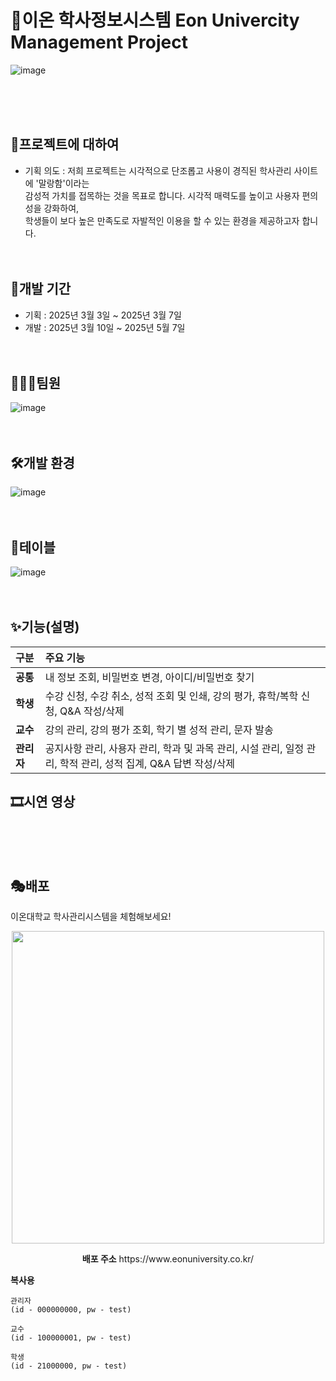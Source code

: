 # 💎이온 학사정보시스템 Eon Univercity Management Project
![image](https://github.com/user-attachments/assets/0b7076da-054c-4d48-8099-e6f724104d08)


<br/><br/><br/>

## 🔎프로젝트에 대하여
- 기획 의도 : 저희 프로젝트는 시각적으로 단조롭고 사용이 경직된 학사관리 사이트에 '말랑함'이라는<br/> 감성적 가치를 접목하는 것을 목표로 합니다.
  시각적 매력도를 높이고 사용자 편의성을 강화하여,<br/> 학생들이 보다 높은 만족도로 자발적인 이용을 할 수 있는 환경을 제공하고자 합니다.
<br/><br/><br/>

## 📆개발 기간
- 기획 : 2025년 3월 3일 ~ 2025년 3월 7일
- 개발 : 2025년 3월 10일 ~ 2025년 5월 7일
<br/><br/><br/>

## 👨‍👧‍👧팀원
![image](https://github.com/user-attachments/assets/a41312e3-c181-4e96-ba3e-50dbc85610c2)
<br/><br/><br/>

## 🛠개발 환경
![image](https://github.com/user-attachments/assets/138e41e7-fe98-4f1f-add3-556a0ddb847c)
<br/><br/><br/>

## 🧩테이블
![image](https://github.com/user-attachments/assets/b16b009a-dacb-4c8a-925e-ec2ee8f4cbe3)
<br/><br/><br/>

## ✨기능(설명)
| 구분 | 주요 기능 |
| :--- | :--- |
| **공통** | 내 정보 조회, 비밀번호 변경, 아이디/비밀번호 찾기 |
| **학생** | 수강 신청, 수강 취소, 성적 조회 및 인쇄, 강의 평가, 휴학/복학 신청, Q&A 작성/삭제 |
| **교수** | 강의 관리, 강의 평가 조회, 학기 별 성적 관리, 문자 발송 |
| **관리자** | 공지사항 관리, 사용자 관리, 학과 및 과목 관리, 시설 관리, 일정 관리, 학적 관리, 성적 집계, Q&A 답변 작성/삭제 |

## 🎞시연 영상
<br/><br/><br/>

## 🎭배포
이온대학교 학사관리시스템을 체험해보세요!

<p align="center">
<img src="https://github.com/user-attachments/assets/18e4830a-0676-4b1c-8ed3-3927c57338e6" height="500" width="500"/>
</p>
<p align="center">
<b>배포 주소</b>
https://www.eonuniversity.co.kr/
</p>

<b>복사용</b>
```
관리자
(id - 000000000, pw - test)

교수
(id - 100000001, pw - test)

학생
(id - 21000000, pw - test)
```
